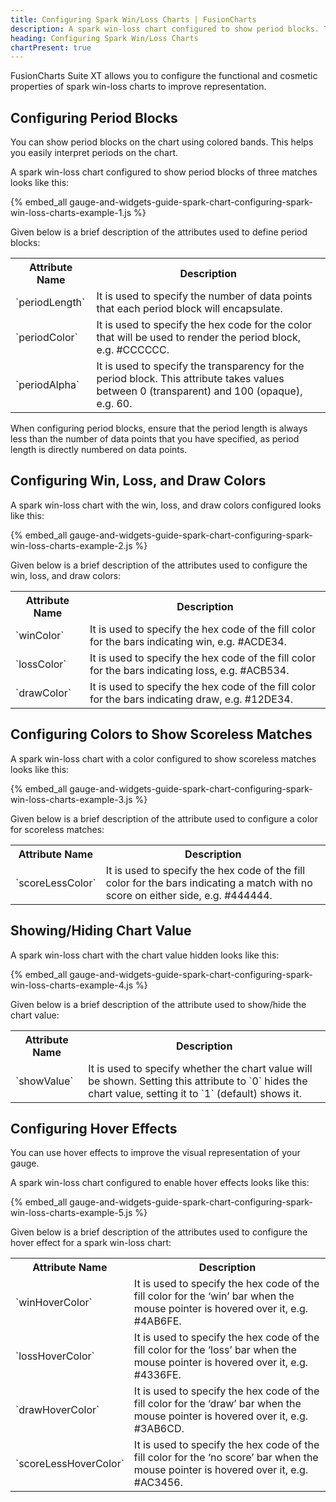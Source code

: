 ```yaml
---
title: Configuring Spark Win/Loss Charts | FusionCharts
description: A spark win-loss chart configured to show period blocks. The functional and cosmetic properties can be configured for spark win/loss chart.
heading: Configuring Spark Win/Loss Charts
chartPresent: true
---
```


FusionCharts Suite XT allows you to configure the functional and cosmetic properties of spark win-loss charts to improve representation.

## Configuring Period Blocks

You can show period blocks on the chart using colored bands. This helps you easily interpret periods on the chart.

A spark win-loss chart configured to show period blocks of three matches looks like this:

{% embed_all gauge-and-widgets-guide-spark-chart-configuring-spark-win-loss-charts-example-1.js %}

Given below is a brief description of the attributes used to define period blocks:

<table>
  <tr>
    <th>Attribute Name</th>
    <th>Description</th>
  </tr>
  <tr>
    <td>`periodLength`</td>
    <td>It is used to specify the number of data points that each period block will encapsulate.</td>
  </tr>
  <tr>
    <td>`periodColor`</td>
    <td>It is used to specify the hex code for the color that will be used to render the period block, e.g. #CCCCCC.</td>
  </tr>
  <tr>
    <td>`periodAlpha`</td>
    <td>It is used to specify the transparency for the period block. This attribute takes values between 0 (transparent) and 100 (opaque), e.g. 60.</td>
  </tr>
</table>


<p class="text-info"> When configuring period blocks, ensure that the period length is always less than the number of data points that you have specified, as period length is directly numbered on data points.</p>

## Configuring Win, Loss, and Draw Colors

A spark win-loss chart with the win, loss, and draw colors configured looks like this:

{% embed_all gauge-and-widgets-guide-spark-chart-configuring-spark-win-loss-charts-example-2.js %}

Given below is a brief description of the attributes used to configure the win, loss, and draw colors:

<table>
  <tr>
    <th>Attribute Name</th>
    <th>Description</th>
  </tr>
  <tr>
    <td>`winColor`</td>
    <td>It is used to specify the hex code of the fill color for the bars indicating win, e.g. #ACDE34.</td>
  </tr>
  <tr>
    <td>`lossColor`</td>
    <td>It is used to specify the hex code of the fill color for the bars indicating loss, e.g. #ACB534.</td>
  </tr>
  <tr>
    <td>`drawColor`</td>
    <td>It is used to specify the hex code of the fill color for the bars indicating draw, e.g. #12DE34.</td>
  </tr>
</table>


## Configuring Colors to Show Scoreless Matches

A spark win-loss chart with a color configured to show scoreless matches looks like this:

{% embed_all gauge-and-widgets-guide-spark-chart-configuring-spark-win-loss-charts-example-3.js %}

Given below is a brief description of the attribute used to configure a color for scoreless matches:

<table>
  <tr>
    <th>Attribute Name</th>
    <th>Description</th>
  </tr>
  <tr>
    <td>`scoreLessColor`</td>
    <td>It is used to specify the hex code of the fill color for the bars indicating a match with no score on either side, e.g. #444444.</td>
  </tr>
</table>


## Showing/Hiding Chart Value

A spark win-loss chart with the chart value hidden looks like this:

{% embed_all gauge-and-widgets-guide-spark-chart-configuring-spark-win-loss-charts-example-4.js %}

Given below is a brief description of the attribute used to show/hide the chart value:

<table>
  <tr>
    <th>Attribute Name</th>
    <th>Description</th>
  </tr>
  <tr>
    <td>`showValue`</td>
    <td>It is used to specify whether the chart value will be shown. Setting this attribute to `0` hides the chart value, setting it to `1` (default) shows it. </td>
  </tr>
</table>


## Configuring Hover Effects

You can use hover effects to improve the visual representation of your gauge.

A spark win-loss chart configured to enable hover effects looks like this:

{% embed_all gauge-and-widgets-guide-spark-chart-configuring-spark-win-loss-charts-example-5.js %}

Given below is a brief description of the attributes used to configure the hover effect for a spark win-loss chart:

<table>
  <tr>
    <th>Attribute Name</th>
    <th>Description</th>
  </tr>
  <tr>
    <td>`winHoverColor`</td>
    <td>It is used to specify the hex code of the fill color for the ‘win’ bar when the mouse pointer is hovered over it, e.g. #4AB6FE.</td>
  </tr>
  <tr>
    <td>`lossHoverColor`</td>
    <td>It is used to specify the hex code of the fill color for the ‘loss’ bar when the mouse pointer is hovered over it, e.g. #4336FE.</td>
  </tr>
  <tr>
    <td>`drawHoverColor`</td>
    <td>It is used to specify the hex code of the fill color for the ‘draw’ bar when the mouse pointer is hovered over it, e.g. #3AB6CD.</td>
  </tr>
  <tr>
    <td>`scoreLessHoverColor`</td>
    <td>It is used to specify the hex code of the fill color for the ‘no score’ bar when the mouse pointer is hovered over it, e.g. #AC3456.</td>
  </tr>
</table>